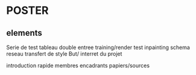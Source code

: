 # POSTER

## elements

Serie de test
    tableau double entree training/render
test inpainting
schema reseau
transfert de style
But/ interret du projet

introduction rapide
membres encadrants
papiers/sources
